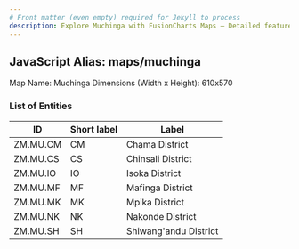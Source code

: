 ```yaml
---
# Front matter (even empty) required for Jekyll to process
description: Explore Muchinga with FusionCharts Maps – Detailed features for seamless integration. Try now & enhance your data visualization today! 
---
```


## JavaScript Alias: maps/muchinga

Map Name: Muchinga
Dimensions (Width x Height): 610x570





### List of Entities

ID | Short label | Label
---|---|---|
ZM.MU.CM|CM|Chama District
ZM.MU.CS|CS|Chinsali District
ZM.MU.IO|IO|Isoka District
ZM.MU.MF|MF|Mafinga District
ZM.MU.MK|MK|Mpika District
ZM.MU.NK|NK|Nakonde District
ZM.MU.SH|SH|Shiwang'andu District